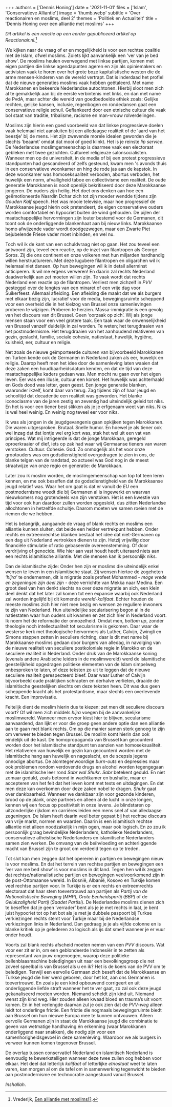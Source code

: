 +++
authors = ['Dennis Honing']
date = '2021-11-01'
files = ['Islam', 'Conservatieve Alliantie']
image = 'thumb.webp'
subtitle = 'Over reactionairen en moslims, deel 2'
themes = 'Politiek en Actualiteit'
title = 'Dennis Honing over een alliantie met moslims'
+++


_Dit artikel is een reactie op een eerder gepubliceerd artikel op Reactionair.nl._[^1]

We kijken naar de vraag of er en mogelijkheid is voor een rechtse coalitie met de Islam, ofwel moslims. Zoiets lijkt aanvankelijk een 'ver van je bed show'. De moslims heulen overwegend met linkse partijen, komen met eigen partijen die linkse agendapunten ageren en zijn als opiniemakers en activisten vaak te horen over het grote boze kapitalistische westen die de arme mensen-kinderen van de wereld vertrapt. Dat is inderdaad het profiel dat de nieuwe generaties moslims vaak hebben geëtaleerd. Met name Marokkanen en bekeerde Nederlandse autochtonen. Hierbij sloot men zich al te gemakkelijk aan bij de eerste verbintenis met links, en dan met name de PvdA, maar achter die wereld van goedbedoelde ethiek zoals: Gelijke rechten, gelijke kansen, inclusie, regenbogen en rondedansen gaat een conservatieve religie schuil. Geflankeerd door een etnische cultuur die vaak bol staat van traditie, tribalisme, racisme en man-vrouw rolverdelingen.

Moslims zijn hierin een goed voorbeeld van dat linkse progressieve doelen vaak helemaal niet aansluiten bij een alledaagse realiteit of de 'aard van het beestje' bij de mens. Het zijn zwevende morele idealen geworden die je slechts ‘beaamt’ omdat dat mooi of goed klinkt. Het is je reinste _lip service_. De Nederlandse moslimgemeenschap is daarmee vaak een electoraat gebleken met twee gezichten. Cultureel religieuze salonsocialisten. Wanneer men op de universiteit, in de media of bij een protest progressieve standpunten had gescandeerd of zelfs gesteund, kwam men 's avonds thuis in een conservatieve woonkamer en hing de rode jas aan de kapstok. In deze woonkamer was homoseksualiteit verboden, abortus verboden, het huwelijk een norm, afvalligheid taboe en collectivisme een realiteit. De oude generatie Marokkanen is nooit openlijk bekritiseerd door deze Marokkaanse jongeren. De ouders zijn heilig. Het doet ons denken aan hoe een geëmotioneerde Nasrdin Dchar zich tot zijn moeder wendde tijdens zijn _Gouden Kalf_ speech. Het was mooie televisie, maar hoe progressief de Marokkaanse jeugd hierin ook pretendeert, de eigen conservatieve ouders worden comfortabel en hypocriet buiten de wind gehouden. De pijlen der maatschappelijke hervormingen zijn louter bestemd voor de Germanen, dit toont ook de onderliggende blankenhaat aan bij nieuw links. Marokkaanse homo afwijzende vader wordt doodgezwegen, maar een Zwarte Piet bejubelende Friese vader moet inbinden, en wel nu.

Toch wil ik de kant van een schuldvraag niet op gaan. Het zou teveel een antwoord zijn, teveel een reactie, op de inzet van filantropen als George Soros. Zij die ons continent en onze volkeren met hun miljarden hardhandig willen herstructureren. Met deze lugubere filantropen en oligarchen wil ik helemaal niet dansen. Op hun bewegingen wil ik in detail allerminst anticiperen. Ik wil me ergens verweren! En daarin zal rechts Nederland daadwerkelijk aan zet moeten willen zijn. Te vaak wordt dat rechts Nederland een reactie op de filantropen. Verliest men zichzelf in _PVV_ gesteggel over de lengtes van een minaret of een vrije dag voor Suikerfeest. Allemaal afleiding. Een afleiding die maakt dat we als burgers met elkaar bezig zijn, lucratief voor de media, bewegingsruimte scheppend voor een overheid die in het kielzog van Brussel onze samenlevingen proberen te wijzigen. Proberen te herzien. Massa-immigratie is een gevolg van het discours van dit Brussel. Geen ‘oorzaak op zich’. Wij als jonge mensen staan voor een veel grotere taak. Een taak waar de onwenselijkheid van Brussel vanzelf duidelijk in zal worden. Te weten; het terugdraaien van het postmodernisme. Het terugdraaien van het aanhoudend relativeren van gezin, geslacht, familie, sociale cohesie, natiestaat, huwelijk, hygiëne, kuisheid, eer, cultuur en religie.

Net zoals de nieuwe geïmporteerde culturen van bijvoorbeeld Marokkanen en Turken kende ook de Germanen in Nederland zaken als eer, huwelijk en religie. Daarop heeft men het idee door de samenleving laten waaien dat deze zaken een houdbaarheidsdatum kenden, en dat de tijd van deze maatschappelijke kaders gedaan was. Men mocht nu gaan over het eigen leven. Eer was een illusie, cultuur een korset. Het huwelijk was achterhaald en Gods dood was letter, geen geest. Een jonge generatie blanken, waaronder ikzelf, komt daar van terug. Zag tijdens zijn of haar jeugd en schooltijd dat decadentie een realiteit was geworden. Het blanke iconoclasme van de jaren zestig en zeventig had uiteindelijk geleid tot niks. En het is voor een tiener best slikken als je je erfgenaam weet van niks. Niks is wel heel weinig. En weinig nog teveel eer voor niks.

Ik was als jongen in de jeugdgevangenis gaan opkijken tegen Marokkanen. Die waren uitgesproken. Brutaal. Snelle humor. En hoewel je als tiener ook wel inzag dat dat lontje wel erg kort was, stak het wel uit een vat van principes. Wat mij intrigeerde is dat de jonge Marokkaan, geregeld oproerkraaier of dief, iets op zak had waar wij Germaanse tieners van waren verstoken. Cultuur. Cohesie. God. Zo onmogelijk als het voor onze grootouders was om godsdienstigheid overgedragen te zien in ons, de blanke telgen van de randstad, zo actueel was God nog in de meest straatwijze van onze regio en generatie: de Marokkaan.

Later zou ik moslim worden, de moslimgemeenschap van top tot teen leren kennen, en me ook beseffen dat de godsdienstigheid van de Marokkaanse jeugd relatief was. Waar het om gaat is dat er vanuit de _EU_ een postmodernisme woedt die bij Germanen al is ingewerkt en waarvan nieuwkomers nog grotendeels van zijn verstoken. Het is een kwestie van tijd voor ook hun daardoor zullen worden opgeslokt, dus zitten Nederlandse allochtonen in hetzelfde schuitje. Daarom moeten we samen roeien met de riemen die we hebben.

Het is belangrijk, aangaande de vraag of blank rechts en moslims een alliantie kunnen sluiten, dat beide een helder vertrekpunt hebben. Onder rechts en extreemrechtse blanken bestaat het idee dat niet-Germanen op een dag uit Nederland vertrokken dienen te zijn. Hetzij vrijwillig door financiële stimulatie of ratio gebaseerde overeenstemming. Of door verdrijving of genocide. Wie hier aan vast houdt heeft uiteraard niets aan een rechts islamitische alliantie. Met die mensen kan ik persoonlijk niks.

Dan de islamitische zijde: Onder hen zijn er moslims die uiteindelijk enkel wensen te leven in een islamitische staat. Zij wensen hiertoe de zogeheten _‘hijra’_ te ondernemen, dit is migratie zoals profeet Mohammed _- moge vrede en zegeningen zijn deel zijn -_ deze verrichtte van Mekka naar Medina. Een groot deel van hen denkt slechts na over deze migratie an sich, een klein deel denkt dat het later zal komen tot een expansie waarbij ook Nederland zal worden ingelijfd bij dit komende _wereld-kalifaat_. Echter houden de meeste moslims zich hier niet mee bezig en wensen ze reguliere inwoners te zijn van Nederland. Hun uiteindelijke secularisering begon al in de natiestaten waar hun ouders uit kwamen en zet zich hier in Nederland voort. Ik noem het de reformatie der onnozelheid. Omdat men, _bottom up_, zonder theologie noch intellectualiteit tot secularisme is gekomen. Daar waar de westerse kerk met theologische hervormers als Luther, Calvijn, Zwingli en Simons stappen zetten in seculiere richting, daar is dit met name bij Marokkaanse moslims gedaan door burgers van alledag, in navolging van de nieuwe realiteit van seculiere postkoloniale  regie in Marokko en de seculiere realiteit in Nederland. Onder druk van de Marokkaanse koning (evenals andere Arabische leiders in de moslimwereld) werd de islamitische geestelijkheid opgedragen politieke elementen van de Islam simpelweg onbesproken te laten, of deze teksten zo uit te leggen dat de nieuwe seculiere realiteit gerespecteerd bleef. Daar waar Luther of Calvijn bijvoorbeeld oude praktijken schrapten en derhalve verlieten, draaide de islamitische geestelijken slechts om deze teksten heen. Dit was dus geen scheppende kracht als het protestantisme, maar slechts een overlevende kracht. Een improvisatie.

Feitelijk dient de moslim hierin dus te kiezen: zet men dit seculiere discours voort? Of wil men zich middels _hijra_ voegen bij de aanvankelijke moslimwereld. Wanneer men ervoor kiest hier te blijven, secularisme aanvaardend, dan lijkt er voor die groep geen andere optie dan een alliantie aan te gaan met blank rechts. Om op die manier samen sterk genoeg te zijn om verweer te bieden tegen Brussel. De moslim komt hierin dan ook eindelijk uit de kast. De homopropaganda van Brussel kan gecounterd worden door het islamitische standpunt ten aanzien van homoseksualiteit. Het relativeren van huwelijk en gezin kan gecounterd worden met de islamitische hang aan huwelijk en nageslacht, en de scepsis jegens onnodige abortus. De alomtegenwoordige _burn-outs_ en depressies maar ook problemen rondom verdovende drugs en alcohol worden tegengegaan met de islamitische leer rond _Sabr wal Shukr_. _Sabr_ betekent geduld. En niet zomaar geduld, zoals betoond in wachtkamer en bushalte, maar er accepteren van het feit dat het leven komt met tests en uitdagingen. En dat men deze kan overkomen door deze zaken nobel te dragen. _Shukr_ gaat over dankbaarheid. Wanneer we dankbaar zijn voor gezonde kinderen, brood op de plank, onze partners en alleen al de lucht in onze longen, kennen wij een focus op positiviteit in onze levens. Je blindstaren op uitzonderlijke rijkdom en carrières leiden een mens snel af van alledaagse zegeningen. De Islam heeft daarin veel beter gepast bij het rechtse discours van vrije markt, normen en waarden. Daarin is een islamitisch rechtse alliantie niet alleen noodzakelijk in mijn ogen, maar ook logisch. En zo zou ik persoonlijk graag bevindelijke Nederlanders, katholieke Nederlanders, conservatieve atheïstische Nederlanders en islamitische Nederlanders samen zien werken. De omvang van de beïnvloeding en achterliggende macht van Brussel zijn te groot om verdeeld tegen op te treden.

Tot slot kan men zeggen dat het opereren in partijen en bewegingen nieuw is voor moslims. En dat het terrein van rechtse partijen en bewegingen een ‘ver van me bed show’ is voor moslims in dit land. Tegen hen wil ik zeggen dat rechtse/nationalistische partijen en bewegingen veelvoorkomend zijn in de post-Ottomaanse wereld. In Bosnië, Albanië, Kosovo en Turkije komen veel rechtse partijen voor. In Turkije is er een rechts en extreemrechts electoraat dat haar stem toevertrouwd aan partijen als _Partij van de Nationalistische Beweging_ (_MHP_), _Grote Eenheidspartij_ (_BBP_) of de _Gelukzaligheid Partij_ (_Saadet Partisi_). De Nederlandse moslims dienen zich te beseffen dat je geen ‘verrader’ bent als je je met rechts in laat, je bent juist hypocriet tot op het bot als je met je dubbele paspoort bij Turkse verkiezingen rechts stemt voor Turkije maar bij de Nederlandse verkiezingen links in Nederland. Dan gedraag je je als vijfde colonne en is blanke kritiek op je gelederen zo logisch als ijs dat smelt wanneer je er vuur onder houdt.

Voorts zal blank rechts afscheid moeten nemen van een _PVV_ discours. Wat voor eer zit er in, om een geblondeerde Indonesiër in te zetten als representant van jouw ongenoegen, waarop deze politieke bellenblaasmachine beledigingen uit naar een bevolkingsgroep die net zoveel speelbal is van Brussel als u en ik? Het is de koers van de PVV om te beledigen. Terwijl een eervolle Germaan zich beseft dat de Marokkaanse en Turkse jeugd die hier werd geboren, door het lot, aan ons Germanen is toevertrouwd. En zoals je een kind opbouwend corrigeert en uit onderliggende liefde straft wanneer het te ver gaat, zo zal ook deze jeugd gekanaliseerd moeten worden. Niemand scheldt zijn kind uit. Niemand wenst zijn kind weg. Hier zouden alleen kwaad bloed en trauma’s uit voort komen. En in het verlengde daarvan zul je ook zien dat de _PVV-weg_ alleen leidt tot onderlinge frictie. Een frictie die nogmaals bewegingsruimte biedt aan Brussel om hun nieuwe Europa mee te kunnen ontvouwen. Alleen eervolle Germanen zijn in staat de Marokkaanse jeugd die combinatie te geven van wetmatige handhaving én erkenning (waar Marokkanen onderliggend naar snakken), die nodig zijn voor een samenhorigheidsgevoel in deze samenleving. Waardoor we als burgers in verweer kunnen komen tegenover Brussel.

De overlap tussen conservatief Nederland en islamitisch Nederland is eenvoudig te bewerkstelligen wanneer deze twee zuilen oog hebben voor elkaar. Het deel dat letterlijk _kalifaat_ of letterlijke _etnostaat_ weet te laten varen, kan morgen al om de tafel om in samenwerking tegenwicht te bieden aan postmodernisme en technocratie aangestuurd vanuit Brussel.

_Inshallah_.

[^1]: Vrederijk, [Een alliantie met moslims!?](https://reactionair.nl/artikelen/een-alliantie-met-moslims/).
